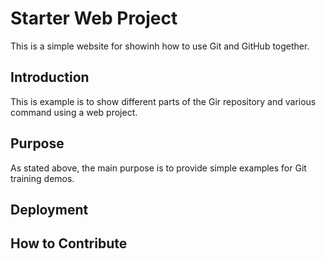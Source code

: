 # Starter Web Project

This is a simple website for showinh how to use Git and GitHub together.

## Introduction

This is example is to show different parts of the Gir repository and various command using a web project.

## Purpose

As stated above, the main purpose is to provide simple examples for Git training demos. 

## Deployment


## How to Contribute 
